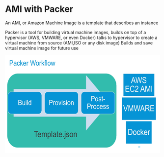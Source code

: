 # AMI with Packer

An AMI, or Amazon Machine Image is a template that describes an instance

Packer is a tool for building virtual machine images, builds on top of a hypervisor (AWS, VMWARE, or even Docker)
talks to hypervisor to create a virtual machine from source (AMI,ISO or any disk image)
Builds and save virtual machine image for future use

<img align='left' src="iacamipacker.jpg" width="600" height="317.5"> 


